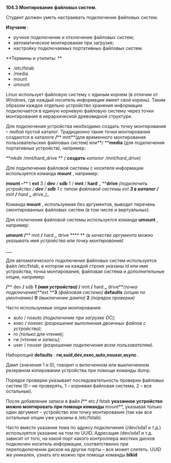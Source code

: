 **104.3 Монтирование файловых систем.**

Студент должен уметь настраивать подключение файловых систем.

**Изучаем** :

- ручное подключение и отключение файловых систем;
- автоматическое монтирование при загрузке;
- настройку подключаемых портативных файловых систем.

**Термины и утилиты:       **

- /etc/fstab
- /media
- mount
- umount

Linuх использует файловую систему с единым корнем (в отличии от Windows, где каждый носитель информации имеет свой корень). Таким образом каждое отдельно устройство хранения информации подключается в единую корневую файловую систему через точки монтирования в иерархической древовидной структуре.

Для подключения устройства необходимо создать точку монтирования – любой пустой каталог. Традиционно такие точки монтирования создаются в каталоге **/**** mnt**(для временного монтирования пользовательских файловых систем) или**/ ****media** (для подключения портативных устройств), например:

**mkdir /mnt/hard\_drive       ** _( __создать__ каталог_ _/mnt/hard\_drive)_

Для подключения файловой системы с носителя информации используется команда **mount** , например:

**mount**  **–**** t ****ext**** 3 / ****dev**** / ****sdb**** 1 / ****mnt**** / ****hard**** \_ ****drive**  _(подключить устройство / __dev__ / __sdb__ 1 с типом файловой системы_ _ext __3 в каталог /__ mnt __/__ hard __\___ drive__)_

Команда **mount** , используемая без аргументов, выводит перечень смонтированных файловых систем (в том числе и виртуальных).

Для отключения файловой системы используется команда **umount** , например:

**umount**  **/**** mnt ****/**** hard ****\_**** drive ****       ** _(в качестве аргумента можно указывать имя устройства или точку монтирования)_

_\_\_\__

Для автоматического подключения файловых систем используется файл /etc/fstab, в котором на каждой строке указаны id или имя устройства, точка монтирования, файловая система и дополнительные опции, например:

**/**** dev ****/**** sdb ****1** _(имя устройства)_ **/**** mnt ****/**** hard ****\_**** drive**_(точка подключения)_**ext ****3** _(файловая система)_ **defaults** _(опции по умолчанию)_ **0** _(выключение дампа)_ **2** _(порядок проверки)_

Часто используемые опции монтирования:

- auto / noauto        _(подключение при загрузке ОС);_
- exec / noexec        _(разрешение выполнения двоичных файлов с устройства);_
- ro                        _(только для чтения);_
- rw                        _(чтение и запись);_
- user / nouser        _(разрешение подключения всем пользователям)._

Наборопций **defaults** _:_ **rw,suid,dev,exec,auto,nouser,async** _._

Дамп (значения 1 и 0), говорит о включенном или выключенном резервном копировании устройства при помощи команды dump.

Порядок проверки указывает последовательность проверки файловых систем (0 – не проверять, 1 – корневая файловая система, 2 – все остальные).

После добавление записи в файл **/**** etc ****/**** fstab **указанное устройство можно монтировать при помощи команды** mount**, указывая только один аргумент – устройство или точку монтирования (так как все остальные опции уже указаны в /etc/fstab).

Часто вместо указания тома по адресу подключения (/dev/sda1 и т.д.) используется указание на том по UUID. Адресация /dev/sda1 и т.д. зависит от того, на какой порт какого контроллера жестких дисков подключен носитель информации, соответственно при переподключении дисков на другие порты – все может слететь. UUID же уникален, узнать его можно при помощи команды **blkid**
